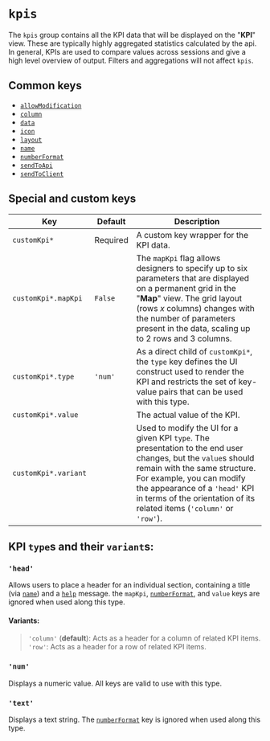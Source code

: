 # `kpis`
The `kpis` group contains all the KPI data that will be displayed on the "**KPI**" view. These are typically highly aggregated statistics calculated by the api. In general, KPIs are used to compare values across sessions and give a high level overview of output. Filters and aggregations will not affect `kpis`.

## Common keys
- [`allowModification`](../common_keys/common_keys.md#allowModification)
- [`column`](../common_keys/common_keys.md#column)
- [`data`](../common_keys/common_keys.md#data)
- [`icon`](../common_keys/common_keys.md#icon)
- [`layout`](../common_keys/layout.md)
- [`name`](../common_keys/common_keys.md#name)
- [`numberFormat`](../common_keys/common_keys.md#number-format)
- [`sendToApi`](../common_keys/common_keys.md#sendToApi)
- [`sendToClient`](../common_keys/common_keys.md#sendToClient)

## Special and custom keys
Key | Default | Description
--- | ------- | -----------
`customKpi*` | Required | A custom key wrapper for the KPI data.
`customKpi*.mapKpi` | `False` | The `mapKpi` flag allows designers to specify up to six parameters that are displayed on a permanent grid in the "**Map**" view. The grid layout (rows *x* columns) changes with the number of parameters present in the data, scaling up to 2 rows and 3 columns.
`customKpi*.type` | `'num'` | As a direct child of `customKpi*`, the `type` key defines the UI construct used to render the KPI and restricts the set of key-value pairs that can be used with this type.
`customKpi*.value` | | The actual value of the KPI.
<a name="variant">`customKpi*.variant`</a> | | Used to modify the UI for a given KPI `type`. The presentation to the end user changes, but the `value`s should remain with the same structure. For example, you can modify the appearance of a `'head'` KPI in terms of the orientation of its related items (`'column'` or `'row'`).

## KPI `type`s and their `variant`s:

### `'head'`
Allows users to place a header for an individual section, containing a title (via [`name`](common_keys.md#name)) and a [`help`](#help) message. the `mapKpi`, [`numberFormat`](../common_keys/common_keys.md#number-format), and `value` keys are ignored when used along this type.
#### Variants:
>`'column'` (**default**): Acts as a header for a column of related KPI items.<br>
`'row'`: Acts as a header for a row of related KPI items.<br>

### `'num'`
Displays a numeric value. All keys are valid to use with this type.

### `'text'`
Displays a text string. The [`numberFormat`](../common_keys/common_keys.md#number-format) key is ignored when used along this type.
